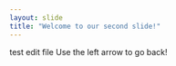 ```yaml
---
layout: slide
title: "Welcome to our second slide!"
---
```

test edit file
Use the left arrow to go back!
